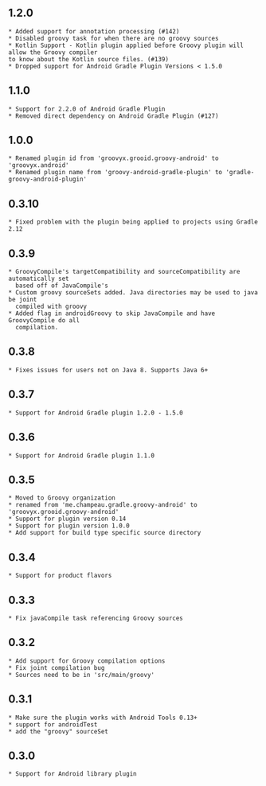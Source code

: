 1.2.0
-----
    * Added support for annotation processing (#142)
    * Disabled groovy task for when there are no groovy sources
    * Kotlin Support - Kotlin plugin applied before Groovy plugin will allow the Groovy compiler
    to know about the Kotlin source files. (#139)
    * Dropped support for Android Gradle Plugin Versions < 1.5.0
1.1.0
-----
    * Support for 2.2.0 of Android Gradle Plugin
    * Removed direct dependency on Android Gradle Plugin (#127)
1.0.0
-----
    * Renamed plugin id from 'groovyx.grooid.groovy-android' to 'groovyx.android'
    * Renamed plugin name from 'groovy-android-gradle-plugin' to 'gradle-groovy-android-plugin' 
0.3.10
------
    * Fixed problem with the plugin being applied to projects using Gradle 2.12
0.3.9
-----
    * GroovyCompile's targetCompatibility and sourceCompatibility are automatically set 
      based off of JavaCompile's
    * Custom groovy sourceSets added. Java directories may be used to java be joint 
      compiled with groovy 
    * Added flag in androidGroovy to skip JavaCompile and have GroovyCompile do all
      compilation.
0.3.8
-----
    * Fixes issues for users not on Java 8. Supports Java 6+
0.3.7
-----
    * Support for Android Gradle plugin 1.2.0 - 1.5.0
0.3.6
-----
    * Support for Android Gradle plugin 1.1.0
0.3.5
-----
    * Moved to Groovy organization
    * renamed from 'me.champeau.gradle.groovy-android' to 'groovyx.grooid.groovy-android'
    * Support for plugin version 0.14
    * Support for plugin version 1.0.0
    * Add support for build type specific source directory
0.3.4
-----
    * Support for product flavors
0.3.3
-----
    * Fix javaCompile task referencing Groovy sources
0.3.2
-----
    * Add support for Groovy compilation options
    * Fix joint compilation bug
    * Sources need to be in 'src/main/groovy'
0.3.1
-----
    * Make sure the plugin works with Android Tools 0.13+
    * support for androidTest
    * add the "groovy" sourceSet
0.3.0
-----
    * Support for Android library plugin
